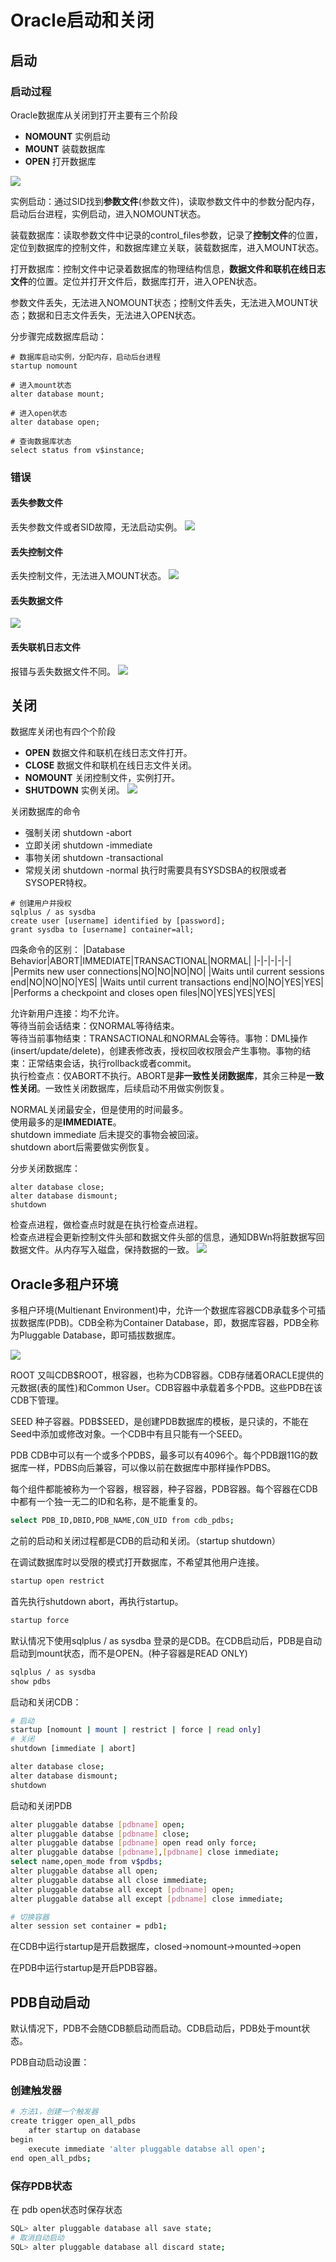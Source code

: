 # Oracle启动和关闭

## 启动

### 启动过程
Oracle数据库从关闭到打开主要有三个阶段
* **NOMOUNT** 实例启动
* **MOUNT** 装载数据库
* **OPEN** 打开数据库

![](./assets/2022-12-02-12-01-24.png)

实例启动：通过SID找到**参数文件**(参数文件)，读取参数文件中的参数分配内存，启动后台进程，实例启动，进入NOMOUNT状态。

装载数据库：读取参数文件中记录的control_files参数，记录了**控制文件**的位置，定位到数据库的控制文件，和数据库建立关联，装载数据库，进入MOUNT状态。

打开数据库：控制文件中记录着数据库的物理结构信息，**数据文件和联机在线日志文件**的位置。定位并打开文件后，数据库打开，进入OPEN状态。

参数文件丢失，无法进入NOMOUNT状态；控制文件丢失，无法进入MOUNT状态；数据和日志文件丢失，无法进入OPEN状态。

分步骤完成数据库启动：
```shell
# 数据库启动实例，分配内存，启动后台进程
startup nomount

# 进入mount状态
alter database mount;

# 进入open状态
alter database open;

# 查询数据库状态
select status from v$instance;
```

### 错误

#### 丢失参数文件
丢失参数文件或者SID故障，无法启动实例。
![](./assets/2022-12-02-12-25-53.png)

#### 丢失控制文件
丢失控制文件，无法进入MOUNT状态。
![](./assets/2022-12-02-12-28-14.png)

#### 丢失数据文件

![](./assets/2022-12-02-12-30-39.png)

#### 丢失联机日志文件
报错与丢失数据文件不同。
![](./assets/2022-12-02-12-58-18.png)

## 关闭

数据库关闭也有四个个阶段
* **OPEN** 数据文件和联机在线日志文件打开。
* **CLOSE** 数据文件和联机在线日志文件关闭。
* **NOMOUNT** 关闭控制文件，实例打开。
* **SHUTDOWN** 实例关闭。
![](./assets/2022-12-02-13-41-02.png)

关闭数据库的命令
* 强制关闭 shutdown -abort
* 立即关闭 shutdown -immediate
* 事物关闭 shutdown -transactional
* 常规关闭 shutdown -normal
执行时需要具有SYSDSBA的权限或者SYSOPER特权。

```shell
# 创建用户并授权
sqlplus / as sysdba
create user [username] identified by [password];
grant sysdba to [username] container=all;
```

四条命令的区别：
|Database Behavior|ABORT|IMMEDIATE|TRANSACTIONAL|NORMAL|
|-|-|-|-|-|
|Permits new user connections|NO|NO|NO|NO|
|Waits until current sessions end|NO|NO|NO|YES|
|Waits until current transactions end|NO|NO|YES|YES|
|Performs a checkpoint and closes open files|NO|YES|YES|YES|

允许新用户连接：均不允许。<br />
等待当前会话结束：仅NORMAL等待结束。<br />
等待当前事物结束：TRANSACTIONAL和NORMAL会等待。事物：DML操作(insert/update/delete)，创建表修改表，授权回收权限会产生事物。事物的结束：正常结束会话，执行rollback或者commit。<br />
执行检查点：仅ABORT不执行。ABORT是**非一致性关闭数据库**，其余三种是**一致性关闭**。一致性关闭数据库，后续启动不用做实例恢复。

NORMAL关闭最安全，但是使用的时间最多。<br />
使用最多的是**IMMEDIATE**。<br />
shutdown immediate 后未提交的事物会被回滚。<br />
shutdown abort后需要做实例恢复。

分步关闭数据库：
```shell
alter database close;
alter database dismount;
shutdown
```

检查点进程，做检查点时就是在执行检查点进程。<br />
检查点进程会更新控制文件头部和数据文件头部的信息，通知DBWn将脏数据写回数据文件。从内存写入磁盘，保持数据的一致。
![](./assets/2022-12-02-14-43-50.png)

## Oracle多租户环境

多租户环境(Multienant Environment)中，允许一个数据库容器CDB承载多个可插拔数据库(PDB)。CDB全称为Container Database，即，数据库容器，PDB全称为Pluggable Database，即可插拔数据库。

![](./assets/2023-04-20-16-03-01.png)

ROOT 又叫CDB$ROOT，根容器，也称为CDB容器。CDB存储着ORACLE提供的元数据(表的属性)和Common User。CDB容器中承载着多个PDB。这些PDB在该CDB下管理。

SEED 种子容器。PDB$SEED，是创建PDB数据库的模板，是只读的，不能在Seed中添加或修改对象。一个CDB中有且只能有一个SEED。

PDB CDB中可以有一个或多个PDBS，最多可以有4096个。每个PDB跟11G的数据库一样，PDBS向后兼容，可以像以前在数据库中那样操作PDBS。

每个组件都能被称为一个容器，根容器，种子容器，PDB容器。每个容器在CDB中都有一个独一无二的ID和名称，是不能重复的。

```sh
select PDB_ID,DBID,PDB_NAME,CON_UID from cdb_pdbs;
```

之前的启动和关闭过程都是CDB的启动和关闭。（startup shutdown）

在调试数据库时以受限的模式打开数据库，不希望其他用户连接。

```sh
startup open restrict
```

首先执行shutdown abort，再执行startup。

```sh
startup force
```

默认情况下使用sqlplus / as sysdba 登录的是CDB。在CDB启动后，PDB是自动启动到mount状态，而不是OPEN。(种子容器是READ ONLY)
```sh
sqlplus / as sysdba
show pdbs
```

启动和关闭CDB：
```sh
# 启动
startup [nomount | mount | restrict | force | read only]
# 关闭
shutdown [immediate | abort]

alter database close;
alter database dismount;
shutdown
```

启动和关闭PDB
```sh
alter pluggable databse [pdbname] open;
alter pluggable databse [pdbname] close;
alter pluggable databse [pdbname] open read only force;
alter pluggable databse [pdbname],[pdbname] close immediate;
select name,open_mode from v$pdbs;
alter pluggable databse all open;
alter pluggable databse all close immediate;
alter pluggable databse all except [pdbname] open;
alter pluggable databse all except [pdbname] close immediate;

# 切换容器
alter session set container = pdb1;

```

在CDB中运行startup是开启数据库，closed->nomount->mounted->open

在PDB中运行startup是开启PDB容器。

## PDB自动启动

默认情况下，PDB不会随CDB额启动而启动。CDB启动后，PDB处于mount状态。

PDB自动启动设置：

### 创建触发器

```sh
# 方法1，创建一个触发器
create trigger open_all_pdbs
    after startup on database
begin
    execute immediate 'alter pluggable databse all open';
end open_all_pdbs;
```
### 保存PDB状态

在 pdb open状态时保存状态
```sh
SQL> alter pluggable database all save state;
# 取消自动启动
SQL> alter pluggable database all discard state;
```